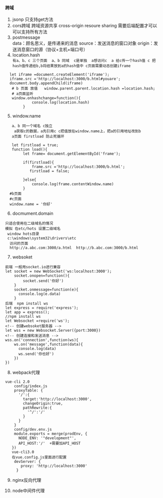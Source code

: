 #### 跨域
1. jsonp 只支持get方法
2. cors跨域 
 跨域资源共享 cross-origin resoure sharing 
 需要后端配置才可以 可以支持所有方法 
3.  postmessage  
data：顾名思义，是传递来的消息
source：发送消息的窗口对象
origin：发送消息窗口的源（协议+主机+端口号）
4. location.hash   
   ` 有a、b、c 三个页面  a、b 同域  c是单独 
    a想访问c  a 给c传一个hash值 c 把hash值传递给b,b将结果放到a的hash值中
    c页面需要动态创建iframe `
```
  let iframe =document.createElement('iframe');
  iframe.src ='http://localhost:3000/b.html#youare';
  document.body.appendChild(iframe)
   # b 页面 放值   window.parent.parent.location.hash =location.hash;
   # a页面监听 
   window.onhashchange=function(){
            console.log(location.hash)
        } 
```
5. window.name 
```
   a、b 同一个域名 c独立
    a获取c的数据，a先引用c c把值放在window.name上，把a的引用地址改到b
   a页面 firstload 防止死循环

   let firstload = true; 
   function load(){
        let frame= document.getElementById('frame');
        
        if(firstload){
            frame.src ='http://localhost:3000/b.html';
           firstload = false; 

        }else{
            console.log(frame.contentWindow.name)
        }
  #b页面  
  #c页面    
  window.name = '你好'
```

6. docmument.domain
```
只适合使用在二级域名的情况 
模拟 在etc/hots 设置二级域名   
 window hots目录 
 c:\windows\system32\drivers\etc 
  访问的页面 
  http://a.abc.com:3000/a.html  http://b.abc.com:3000/b.html 
```
7. websoket
```
前端 一般用socket.io进行兼容 
let socket = new WebSocket('ws:localhost:3000');
    socket.onopen=function(){
        socket.send('你好')
    }
    socket.onmessage=function(e){
      console.log(e.data)
    }
后端  npm install ws
let express = require('express');
let app = express();
//npm install ws
let Websocket =require('ws');
<!-- 创建websoket服务器 -->
let wss = new Websocket.Server({port:3000})
<!-- 创建连接和发送消息 -->
wss.on('connection',function(ws){
    ws.on('message',function(data){
      console.log(data)
      ws.send('你也好')
    })
})
```
8. webpack代理 
```
vue-cli 2.0 
    config/index.js 
    proxyTable: {
      '/':{
        target:'http://localhost:3000',
        changeOrigin:true,
        pathRewrite:{
          '^/':'/'
        }
      }
    }
    config/dev.env.js 
    module.exports = merge(prodEnv, {
      NODE_ENV: '"development"',
      API_HOST:'/'  +需要加API_HOST
   })
   vue-cli3.0 
   在vue.config.js里面进行配置
    devServer: {
       proxy: 'http://localhost:3000'
     }
```
9. nginx反向代理

10. node中间件代理 
 